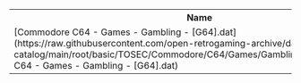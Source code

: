 <table>
<tr><th>Name</th><th>Size</th></tr>
<tr><td>[Commodore C64 - Games - Gambling - [G64].dat](https://raw.githubusercontent.com/open-retrogaming-archive/dat-catalog/main/root/basic/TOSEC/Commodore/C64/Games/Gambling/[G64]/Commodore C64 - Games - Gambling - [G64].dat)</td><td>10699</td></tr>
</table>
